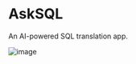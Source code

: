 # AskSQL

An AI-powered SQL translation app.

![image](https://github.com/roavellarm/ASKSQL/assets/18143403/363a456b-b733-4b9c-a9e0-dc32e741ad1b)
